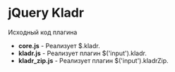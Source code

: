 jQuery Kladr
================================================================================

Исходный код плагина

* **core.js** - Реализует $.kladr.
* **kladr.js** - Реализует плагин $('input').kladr.
* **kladr_zip.js** - Реализует плагин $('input').kladrZip.